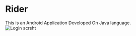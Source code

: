 # Rider
This is an Android Application Developed On Java language.  
![Login scrsht](https://github.com/zworthkey-pvt-ltd/Rider/blob/38b8764162bb1e7959221b0aa0a662bbcfade5bf/app/src/main/java/com/zworthkey/rider2/screenshots/Screenshot_2021-06-04-12-53-28-650_com.zworthkey.rider2.jpg)
